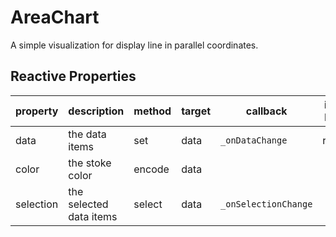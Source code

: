 # AreaChart

A simple visualization for display line in parallel coordinates.

## Reactive Properties

| property  | description             | method | target | callback             | internal listener |
| --------- | ----------------------- | ------ | ------ | -------------------- | ----------------- |
| data      | the data items          | set    | data   | `_onDataChange`      | rerender          |
| color     | the stoke color         | encode | data   |                      |                   |
| selection | the selected data items | select | data   | `_onSelectionChange` |                   |
